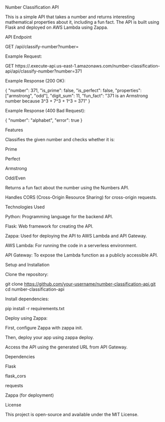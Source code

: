 Number Classification API

This is a simple API that takes a number and returns interesting mathematical properties about it, including a fun fact. The API is built using Flask and deployed on AWS Lambda using Zappa.

API Endpoint

GET /api/classify-number?number=<number>

Example Request:

GET https://<your-api-id>.execute-api.us-east-1.amazonaws.com/number-classification-api/api/classify-number?number=371

Example Response (200 OK):

{
    "number": 371,
    "is_prime": false,
    "is_perfect": false,
    "properties": ["armstrong", "odd"],
    "digit_sum": 11,
    "fun_fact": "371 is an Armstrong number because 3^3 + 7^3 + 1^3 = 371"
}

Example Response (400 Bad Request):

{
    "number": "alphabet",
    "error": true
}

Features

Classifies the given number and checks whether it is:

Prime

Perfect

Armstrong

Odd/Even

Returns a fun fact about the number using the Numbers API.

Handles CORS (Cross-Origin Resource Sharing) for cross-origin requests.

Technologies Used

Python: Programming language for the backend API.

Flask: Web framework for creating the API.

Zappa: Used for deploying the API to AWS Lambda and API Gateway.

AWS Lambda: For running the code in a serverless environment.

API Gateway: To expose the Lambda function as a publicly accessible API.

Setup and Installation

Clone the repository:

git clone https://github.com/your-username/number-classification-api.git
cd number-classification-api

Install dependencies:

pip install -r requirements.txt

Deploy using Zappa:

First, configure Zappa with zappa init.

Then, deploy your app using zappa deploy.

Access the API using the generated URL from API Gateway.

Dependencies

Flask

flask_cors

requests

Zappa (for deployment)

License

This project is open-source and available under the MIT License.

